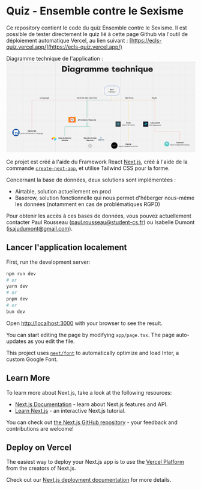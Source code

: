 # Quiz - Ensemble contre le Sexisme

Ce repository contient le code du quiz Ensemble contre le Sexisme.
Il est possible de tester directement le quiz lié à cette page Github via l'outil de déploiement automatique Vercel, au lien suivant : [https://ecls-quiz.vercel.app/](https://ecls-quiz.vercel.app/) 

Diagramme technique de l'application :
![Diagramme technique de l'application](public/Diagramme_technique.png)

Ce projet est créé à l'aide du Framework React [Next.js](https://nextjs.org/), créé à l'aide de la commande [`create-next-app`](https://github.com/vercel/next.js/tree/canary/packages/create-next-app), et utilise Tailwind CSS pour la forme.

Concernant la base de données, deux solutions sont implémentées :
- Airtable, solution actuellement en prod
- Baserow, solution fonctionnelle qui nous permet d'héberger nous-même les données (notamment en cas de problématiques RGPD)

Pour obtenir les accès à ces bases de données, vous pouvez actuellement contacter Paul Rousseau (paul.rousseau@student-cs.fr) ou Isabelle Dumont (isajudumont@gmail.com).

## Lancer l'application localement

First, run the development server:

```bash
npm run dev
# or
yarn dev
# or
pnpm dev
# or
bun dev
```

Open [http://localhost:3000](http://localhost:3000) with your browser to see the result.

You can start editing the page by modifying `app/page.tsx`. The page auto-updates as you edit the file.

This project uses [`next/font`](https://nextjs.org/docs/basic-features/font-optimization) to automatically optimize and load Inter, a custom Google Font.

## Learn More

To learn more about Next.js, take a look at the following resources:

- [Next.js Documentation](https://nextjs.org/docs) - learn about Next.js features and API.
- [Learn Next.js](https://nextjs.org/learn) - an interactive Next.js tutorial.

You can check out [the Next.js GitHub repository](https://github.com/vercel/next.js/) - your feedback and contributions are welcome!

## Deploy on Vercel

The easiest way to deploy your Next.js app is to use the [Vercel Platform](https://vercel.com/new?utm_medium=default-template&filter=next.js&utm_source=create-next-app&utm_campaign=create-next-app-readme) from the creators of Next.js.

Check out our [Next.js deployment documentation](https://nextjs.org/docs/deployment) for more details.
